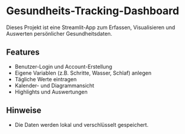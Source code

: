 # Gesundheits-Tracking-Dashboard

Dieses Projekt ist eine Streamlit-App zum Erfassen, Visualisieren und Auswerten persönlicher Gesundheitsdaten.

## Features

- Benutzer-Login und Account-Erstellung
- Eigene Variablen (z.B. Schritte, Wasser, Schlaf) anlegen
- Tägliche Werte eintragen
- Kalender- und Diagrammansicht
- Highlights und Auswertungen

## Hinweise

- Die Daten werden lokal und verschlüsselt gespeichert.